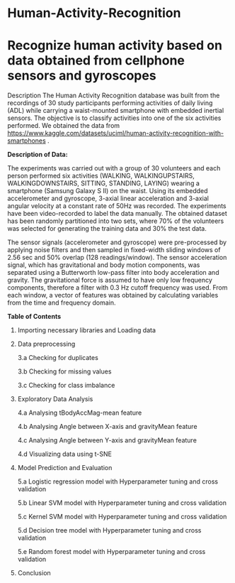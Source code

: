 # Human-Activity-Recognition
# Recognize human activity based on data obtained from cellphone sensors and gyroscopes

Description
The Human Activity Recognition database was built from the recordings of 30 study participants performing activities of daily living (ADL) while carrying a waist-mounted smartphone with embedded inertial sensors. The objective is to classify activities into one of the six activities performed. We obtained the data from https://www.kaggle.com/datasets/uciml/human-activity-recognition-with-smartphones . 

**Description of Data:**

The experiments was carried out with a group of 30 volunteers and each person performed six activities (WALKING, WALKINGUPSTAIRS, WALKINGDOWNSTAIRS, SITTING, STANDING, LAYING) wearing a smartphone (Samsung Galaxy S II) on the waist. Using its embedded accelerometer and gyroscope, 3-axial linear acceleration and 3-axial angular velocity at a constant rate of 50Hz was recorded. The experiments have been video-recorded to label the data manually. The obtained dataset has been randomly partitioned into two sets, where 70% of the volunteers was selected for generating the training data and 30% the test data.

The sensor signals (accelerometer and gyroscope) were pre-processed by applying noise filters and then sampled in fixed-width sliding windows of 2.56 sec and 50% overlap (128 readings/window). The sensor acceleration signal, which has gravitational and body motion components, was separated using a Butterworth low-pass filter into body acceleration and gravity. The gravitational force is assumed to have only low frequency components, therefore a filter with 0.3 Hz cutoff frequency was used. From each window, a vector of features was obtained by calculating variables from the time and frequency domain.

**Table of Contents**

1. Importing necessary libraries and Loading data
3. Data preprocessing

   3.a Checking for duplicates
   
   3.b Checking for missing values
   
   3.c Checking for class imbalance
   
4. Exploratory Data Analysis

   4.a Analysing tBodyAccMag-mean feature
   
   4.b Analysing Angle between X-axis and gravityMean feature
   
   4.c Analysing Angle between Y-axis and gravityMean feature
   
   4.d Visualizing data using t-SNE
   
5. Model Prediction and Evaluation

   5.a Logistic regression model with Hyperparameter tuning and cross validation
   
   5.b Linear SVM model with Hyperparameter tuning and cross validation
   
   5.c Kernel SVM model with Hyperparameter tuning and cross validation
   
   5.d Decision tree model with Hyperparameter tuning and cross validation
   
   5.e Random forest model with Hyperparameter tuning and cross validation
   
6. Conclusion
